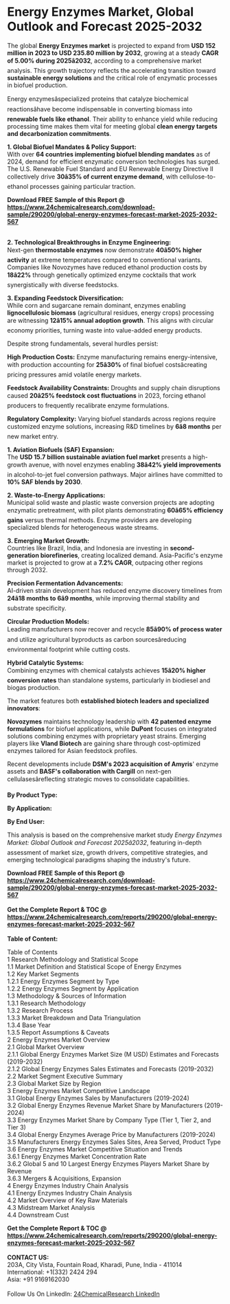 <h1>Energy Enzymes Market, Global Outlook and Forecast 2025-2032</h1><p>The global <strong>Energy Enzymes market</strong> is projected to expand from <strong>USD 152 million in 2023 to USD 235.80 million by 2032</strong>, growing at a steady <strong>CAGR of 5.00% during 2025â2032</strong>, according to a comprehensive market analysis. This growth trajectory reflects the accelerating transition toward <strong>sustainable energy solutions</strong> and the critical role of enzymatic processes in biofuel production.</p><p>Energy enzymesâspecialized proteins that catalyze biochemical reactionsâhave become indispensable in converting biomass into <strong>renewable fuels like ethanol</strong>. Their ability to enhance yield while reducing processing time makes them vital for meeting global <strong>clean energy targets and decarbonization commitments</strong>.</p><p><strong>1. Global Biofuel Mandates &amp; Policy Support:</strong><br>
With over <strong>64 countries implementing biofuel blending mandates</strong> as of 2024, demand for efficient enzymatic conversion technologies has surged. The U.S. Renewable Fuel Standard and EU Renewable Energy Directive II collectively drive <strong>30â35% of current enzyme demand</strong>, with cellulose-to-ethanol processes gaining particular traction.</p><div><b>Download FREE Sample of this Report @ 
            <a href="https://www.24chemicalresearch.com/download-sample/290200/global-energy-enzymes-forecast-market-2025-2032-567">
            https://www.24chemicalresearch.com/download-sample/290200/global-energy-enzymes-forecast-market-2025-2032-567</a></b></div><br><p><strong>2. Technological Breakthroughs in Enzyme Engineering:</strong><br>
Next-gen <strong>thermostable enzymes</strong> now demonstrate <strong>40â50% higher activity</strong> at extreme temperatures compared to conventional variants. Companies like Novozymes have reduced ethanol production costs by <strong>18â22%</strong> through genetically optimized enzyme cocktails that work synergistically with diverse feedstocks.</p><p><strong>3. Expanding Feedstock Diversification:</strong><br>
While corn and sugarcane remain dominant, enzymes enabling <strong>lignocellulosic biomass</strong> (agricultural residues, energy crops) processing are witnessing <strong>12â15% annual adoption growth</strong>. This aligns with circular economy priorities, turning waste into value-added energy products.</p><p>Despite strong fundamentals, several hurdles persist:</p><p><strong>High Production Costs:</strong> Enzyme manufacturing remains energy-intensive, with production accounting for <strong>25â30%</strong> of final biofuel costsâcreating pricing pressures amid volatile energy markets.</p><p><strong>Feedstock Availability Constraints:</strong> Droughts and supply chain disruptions caused <strong>20â25% feedstock cost fluctuations</strong> in 2023, forcing ethanol producers to frequently recalibrate enzyme formulations.</p><p><strong>Regulatory Complexity:</strong> Varying biofuel standards across regions require customized enzyme solutions, increasing R&amp;D timelines by <strong>6â8 months</strong> per new market entry.</p><p><strong>1. Aviation Biofuels (SAF) Expansion:</strong><br>
The <strong>USD 15.7 billion sustainable aviation fuel market</strong> presents a high-growth avenue, with novel enzymes enabling <strong>38â42% yield improvements</strong> in alcohol-to-jet fuel conversion pathways. Major airlines have committed to <strong>10% SAF blends by 2030</strong>.</p><p><strong>2. Waste-to-Energy Applications:</strong><br>
Municipal solid waste and plastic waste conversion projects are adopting enzymatic pretreatment, with pilot plants demonstrating <strong>60â65% efficiency gains</strong> versus thermal methods. Enzyme providers are developing specialized blends for heterogeneous waste streams.</p><p><strong>3. Emerging Market Growth:</strong><br>
Countries like Brazil, India, and Indonesia are investing in <strong>second-generation biorefineries</strong>, creating localized demand. Asia-Pacific's enzyme market is projected to grow at a <strong>7.2% CAGR</strong>, outpacing other regions through 2032.</p><p><strong>Precision Fermentation Advancements:</strong><br>
	AI-driven strain development has reduced enzyme discovery timelines from <strong>24â18 months to 6â9 months</strong>, while improving thermal stability and substrate specificity.</p><p><strong>Circular Production Models:</strong><br>
	Leading manufacturers now recover and recycle <strong>85â90% of process water</strong> and utilize agricultural byproducts as carbon sourcesâreducing environmental footprint while cutting costs.</p><p><strong>Hybrid Catalytic Systems:</strong><br>
	Combining enzymes with chemical catalysts achieves <strong>15â20% higher conversion rates</strong> than standalone systems, particularly in biodiesel and biogas production.</p><p>The market features both <strong>established biotech leaders and specialized innovators</strong>:</p><p><strong>Novozymes</strong> maintains technology leadership with <strong>42 patented enzyme formulations</strong> for biofuel applications, while <strong>DuPont</strong> focuses on integrated solutions combining enzymes with proprietary yeast strains. Emerging players like <strong>Vland Biotech</strong> are gaining share through cost-optimized enzymes tailored for Asian feedstock profiles.</p><p>Recent developments include <strong>DSM's 2023 acquisition of Amyris</strong>' enzyme assets and <strong>BASF's collaboration with Cargill</strong> on next-gen cellulasesâreflecting strategic moves to consolidate capabilities.</p><p><strong>By Product Type:</strong></p><p><strong>By Application:</strong></p><p><strong>By End User:</strong></p><p>This analysis is based on the comprehensive market study <em>Energy Enzymes Market: Global Outlook and Forecast 2025â2032</em>, featuring in-depth assessment of market size, growth drivers, competitive strategies, and emerging technological paradigms shaping the industry's future.</p><div><b>Download FREE Sample of this Report @ 
            <a href="https://www.24chemicalresearch.com/download-sample/290200/global-energy-enzymes-forecast-market-2025-2032-567">
            https://www.24chemicalresearch.com/download-sample/290200/global-energy-enzymes-forecast-market-2025-2032-567</a></b></div><br><div><b>Get the Complete Report & TOC @ 
            <a href="https://www.24chemicalresearch.com/reports/290200/global-energy-enzymes-forecast-market-2025-2032-567">
            https://www.24chemicalresearch.com/reports/290200/global-energy-enzymes-forecast-market-2025-2032-567</a></b></div><br>
            <b>Table of Content:</b><p>Table of Contents<br />
1 Research Methodology and Statistical Scope<br />
1.1 Market Definition and Statistical Scope of Energy Enzymes<br />
1.2 Key Market Segments<br />
1.2.1 Energy Enzymes Segment by Type<br />
1.2.2 Energy Enzymes Segment by Application<br />
1.3 Methodology & Sources of Information<br />
1.3.1 Research Methodology<br />
1.3.2 Research Process<br />
1.3.3 Market Breakdown and Data Triangulation<br />
1.3.4 Base Year<br />
1.3.5 Report Assumptions & Caveats<br />
2 Energy Enzymes Market Overview<br />
2.1 Global Market Overview<br />
2.1.1 Global Energy Enzymes Market Size (M USD) Estimates and Forecasts (2019-2032)<br />
2.1.2 Global Energy Enzymes Sales Estimates and Forecasts (2019-2032)<br />
2.2 Market Segment Executive Summary<br />
2.3 Global Market Size by Region<br />
3 Energy Enzymes Market Competitive Landscape<br />
3.1 Global Energy Enzymes Sales by Manufacturers (2019-2024)<br />
3.2 Global Energy Enzymes Revenue Market Share by Manufacturers (2019-2024)<br />
3.3 Energy Enzymes Market Share by Company Type (Tier 1, Tier 2, and Tier 3)<br />
3.4 Global Energy Enzymes Average Price by Manufacturers (2019-2024)<br />
3.5 Manufacturers Energy Enzymes Sales Sites, Area Served, Product Type<br />
3.6 Energy Enzymes Market Competitive Situation and Trends<br />
3.6.1 Energy Enzymes Market Concentration Rate<br />
3.6.2 Global 5 and 10 Largest Energy Enzymes Players Market Share by Revenue<br />
3.6.3 Mergers & Acquisitions, Expansion<br />
4 Energy Enzymes Industry Chain Analysis<br />
4.1 Energy Enzymes Industry Chain Analysis<br />
4.2 Market Overview of Key Raw Materials<br />
4.3 Midstream Market Analysis<br />
4.4 Downstream Cust</p><div><b>Get the Complete Report & TOC @ 
            <a href="https://www.24chemicalresearch.com/reports/290200/global-energy-enzymes-forecast-market-2025-2032-567">
            https://www.24chemicalresearch.com/reports/290200/global-energy-enzymes-forecast-market-2025-2032-567</a></b></div><br><b>CONTACT US:</b><br>
            203A, City Vista, Fountain Road, Kharadi, Pune, India - 411014<br>
            International: +1(332) 2424 294<br>
            Asia: +91 9169162030 <br><br>
            Follow Us On LinkedIn: <a href="https://www.linkedin.com/company/24chemicalresearch/">24ChemicalResearch LinkedIn</a>